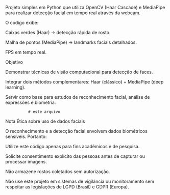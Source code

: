 Projeto simples em Python que utiliza OpenCV (Haar Cascade) e MediaPipe para realizar detecção facial em tempo real através da webcam.

O código exibe:

Caixas verdes (Haar) → detecção rápida de rosto.

Malha de pontos (MediaPipe) → landmarks faciais detalhados.

FPS em tempo real.

Objetivo

Demonstrar técnicas de visão computacional para detecção de faces.

Integrar dois métodos complementares: Haar (clássico) + MediaPipe (deep learning).

Servir como base para estudos de reconhecimento facial, análise de expressões e biometria.


              # este arquivo

Nota Ética sobre uso de dados faciais

O reconhecimento e a detecção facial envolvem dados biométricos sensíveis. Portanto:

Utilize este código apenas para fins acadêmicos e de pesquisa.

Solicite consentimento explícito das pessoas antes de capturar ou processar imagens.

Não armazene rostos coletados sem autorização.

Não use este projeto em sistemas de vigilância ou monitoramento sem respeitar as legislações de LGPD (Brasil) e GDPR (Europa).
